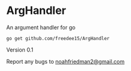 # ArgHandler
An argument handler for go

`go get github.com/freedee15/ArgHandler`

Version 0.1

Report any bugs to noahfriedman2@gmail.com
